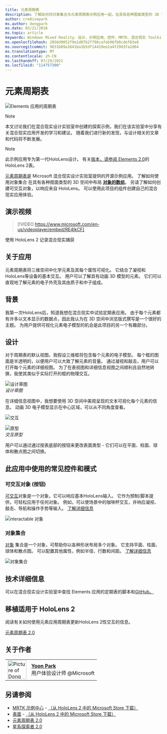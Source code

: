 ```yaml
---
title: 元素周期表
description: 了解如何将对象集合与元素周期表示例应用一起，在具有各种图面类型的 3D 空间中布局对象数组。
author: cre8ivepark
ms.author: dongpark
ms.date: 03/21/2018
ms.topic: article
keywords: Windows Mixed Reality、设计、示例应用、控件、MRTK、混合现实 Toolkit、Unity、示例应用、示例应用、开源、Microsoft Store、HoloLens、混合现实头戴显示设备、Windows 混合现实头戴显示设备、虚拟现实头戴显示设备
ms.openlocfilehash: 2856d9052f9e1d07b2f796cafeb96fb0cdef63e8
ms.sourcegitcommit: 9831b89a1641ba1b5df14419ee2a4f29d3fa2d64
ms.translationtype: MT
ms.contentlocale: zh-CN
ms.lasthandoff: 07/29/2021
ms.locfileid: "114757300"
---
```

# <a name="periodic-table-of-the-elements"></a>元素周期表
![Elements 应用的周期表](../images/MRDL_PeriodicTable_HL1.jpg)

>[!NOTE]
>本文讨论我们在混合现实设计实验室中创建的探索示例，我们在该实验室[](https://github.com/Microsoft/MRDesignLabs_Unity)中分享有关混合现实应用开发的学习和建议。 随着我们进行新的发现，与设计相关的文章和代码将不断发展。

>[!NOTE]
>此示例应用专为第一代HoloLens设计。 有关[版本，请参阅 Elements 2.0](periodic-table-of-the-elements-2.md)的HoloLens 2表。

[元素周期表是](https://github.com/Microsoft/MRDesignLabs_Unity_PeriodicTable) Microsoft 混合现实设计实验室提供的开源示例应用。 了解如何使用对象集合 在具有各种图面类型的 3D 空间中布局 **[对象的数组](../../design/object-collection.md)**。 另请了解如何创建可交互对象，以响应来自 HoloLens。 可以使用此项目的组件创建自己的混合现实应用体验。


## <a name="demo-video"></a>演示视频 
> [!VIDEO https://www.microsoft.com/en-us/videoplayer/embed/RE4IkCF]

使用 HoloLens 2 记录混合现实捕获

## <a name="about-the-app"></a>关于应用

元素周期表将三维空间中化学元素及其每个属性可视化。 它结合了凝视和HoloLens等设备的基本交互。 用户可以了解具有动画 3D 模型的元素。 它们可以直观地了解元素的电子外壳及其由质子和中子组成。

## <a name="background"></a>背景

我第一次HoloLens后，知道我想在混合现实中试验定期表应用。 由于每个元素都有许多以文本显示的数据点，因此我认为在 3D 空间中浏览版式撰写是一个很好的主题。 为用户提供可视化元素电子模型的机会是此项目的另一个有趣部分。

## <a name="design"></a>设计

对于周期表的默认视图，我假设三维框将包含每个元素的电子模型。 每个框的图面是半透明的，以便用户可以大致了解元素的音量。 通过凝视和敲击，用户可以打开每个元素的详细视图。 为了在表视图和详细信息视图之间顺利且自然地转换，我使其类似于实际打开的框的物理交互。

![设计草图](images/640px-sketch20170406.jpg)<br>
*设计草图*

在详细信息视图中，我想要使用 3D 空间中美观呈现的文本可视化每个元素的信息。 动画 3D 电子模型显示在中心区域，可以从不同角度查看。

![交互](images/640px-periodictable-interaction.jpg)

![原型](images/640px-periodictable-prototypes.jpg)<br>
*交互原型*

用户可以通过通过按表底部的按钮来更改表面类型 - 它们可以在平面、柱面、球体和散点图之间切换。

## <a name="common-controls-and-patterns-used-in-this-app"></a>此应用中使用的常见控件和模式

### <a name="interactable-object-button"></a>可交互对象 (按钮) 

[可交互](../../design/interactable-object.md)对象是一个对象，它可以响应基本HoloLens输入。 它作为预制/脚本提供，可轻松应用于任何对象。 例如，可以使场景中的咖啡杯交互，并响应凝视、敲击、导航和操作手势等输入。 [了解详细信息](../../design/interactable-object.md)

![nteractable 对象](images/640px-periodictable-interactableobject.jpg)

### <a name="object-collection"></a>对象集合

[对象](../../design/object-collection.md) 集合是一个对象，可帮助你以各种形状布局多个对象。 它支持平面、柱面、球体和散点图。 可以配置其他属性，例如半径、行数和间距。 [了解详细信息](../../design/object-collection.md)

![对象集合](images/640px-periodictable-collections.jpg)

## <a name="technical-details"></a>技术详细信息

可以在混合现实设计实验室中查找 Elements 应用的定期表的脚本和[GitHub。](https://github.com/Microsoft/MRDesignLabs_Unity_PeriodicTable)

## <a name="porting-story-for-hololens-2"></a>移植适用于 HoloLens 2

阅读有关如何使用元素应用周期表更新HoloLens 2性交互的信息。

[元素周期表 2.0](https://medium.com/@dongyoonpark/bringing-the-periodic-table-of-the-elements-app-to-hololens-2-with-mrtk-v2-a6e3d8362158)




## <a name="about-the-author"></a>关于作者

<table style="border-collapse:collapse" padding-left="0px">
<tr>
<td style="border-style: none" width="60px"><img alt="Picture of Dong Yoon Park" width="60" height="60" src="images/dongyoonpark.jpg"></td>
<td style="border-style: none"><a href="http://dongyoonpark.com" target="_blank"><b>Yoon Park</b></a><br>用户体验设计师 @Microsoft</td>
</tr>
</table>

## <a name="see-also"></a>另请参阅

* [MRTK 示例中心](/windows/mixed-reality/mrtk-unity/features/example-scenes/example-hub) - [（从 HoloLens 2 中的 Microsoft Store 下载）](https://www.microsoft.com/en-us/p/mrtk-examples-hub/9mv8c39l2sj4)
* [表面](sampleapp-surfaces.md) - [（从 HoloLens 2 中的 Microsoft Store 下载）](https://www.microsoft.com/en-us/p/surfaces/9nvkpv3sk3x0)
* [元素周期表 2.0](periodic-table-of-the-elements-2.md)
* [星系探索者 2.0](galaxy-explorer-update.md)